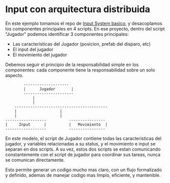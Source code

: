 # Input con arquitectura distribuida
En este ejemplo tomamos el repo de [Input System basico](https://github.com/Programacion-III-Unity/Input-System-Basico), y desacoplamos los componentes principales en 4 scripts.
En ese proyecto, dentro del script "Jugador" podemos identificar 3 componentes principales:
- Las caracteristicas del Jugador (posicion, prefab del disparo, etc)
- El input del jugador
- El movimiento del jugador

Debemos seguir el principio de la responsabilidad simple en los componentes: cada componente tiene la responsabilidad sobre un solo aspecto.

			--------------------
			|      Jugador       |
			----------------------
				|
				|
		-----------------------------------------
		|					|
		|					|
	------------------			----------------
	|     Input      |			|   Movimiento  |
	------------------			----------------
							

En este modelo, el script de Jugador contiene todas las caracteristicas del jugador, y variables relacionadas a su status, y el movimiento e input se separan en dos scripts.
A su vez, estos dos scripts se estan comunicando constantemente con el script de jugador para coordinar sus tareas, nunca se comunican directamente.

Esto permite generar un codigo mucho mas claro, con un flujo formalizado y definido, ademas de manejar codigo mas limpio, eficiente, y mantenible.
